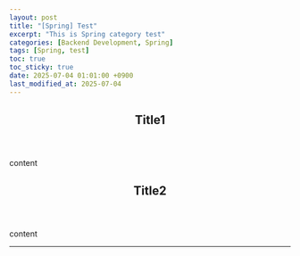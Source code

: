 ```yaml
---
layout: post
title: "[Spring] Test"
excerpt: "This is Spring category test"
categories: [Backend Development, Spring]
tags: [Spring, test]
toc: true
toc_sticky: true
date: 2025-07-04 01:01:00 +0900
last_modified_at: 2025-07-04
---
```

<header class="major">
    <h2>Title1</h2>
</header>

content

<header class="major">
    <h2>Title2</h2>
</header>

content

---
